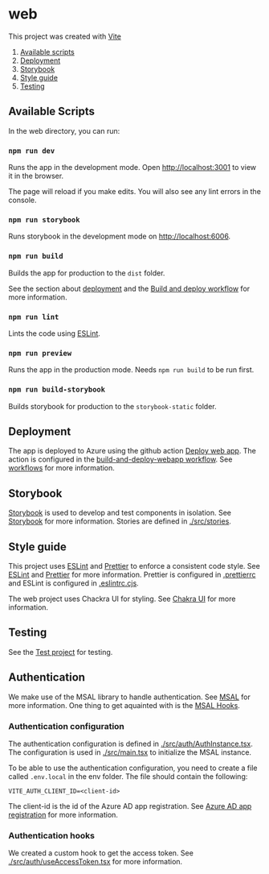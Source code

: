 # web

This project was created with [Vite](https://vitejs.dev/)

1. [Available scripts](#available-scripts)
2. [Deployment](#deployment)
3. [Storybook](#storybook)
4. [Style guide](#style-guide)
5. [Testing](#testing)

## Available Scripts

In the web directory, you can run:

### `npm run dev`

Runs the app in the development mode.
Open [http://localhost:3001](http://localhost:3001) to view it in the browser.

The page will reload if you make edits.
You will also see any lint errors in the console.

### `npm run storybook`

Runs storybook in the development mode on [http://localhost:6006](http://localhost:6006).

### `npm run build`

Builds the app for production to the `dist` folder.

See the section about [deployment](https://vitejs.dev/guide/build.html) and the [Build and deploy workflow](../../doc/workflows.md) for more information.

### `npm run lint`

Lints the code using [ESLint](https://eslint.org/).

### `npm run preview`

Runs the app in the production mode. Needs `npm run build` to be run first.

### `npm run build-storybook`

Builds storybook for production to the `storybook-static` folder.

## Deployment

The app is deployed to Azure using the github action [Deploy web app](../../.github/actions/deploy-web-app/action.yaml). The action is configured in the [build-and-deploy-webapp workflow](../../.github/workflows/build-and-deploy-webapp.yml). See [workflows](../../doc/workflows.md) for more information.

## Storybook

[Storybook](./.storybook) is used to develop and test components in isolation. See [Storybook](https://storybook.js.org/) for more information. Stories are defined in [./src/stories](./src/stories).

## Style guide

This project uses [ESLint](https://eslint.org/) and [Prettier](https://prettier.io/) to enforce a consistent code style. See [ESLint](https://eslint.org/) and [Prettier](https://prettier.io/) for more information. Prettier is configured in [.prettierrc](../../.prettierrc) and ESLint is configured in [.eslintrc.cjs](./.eslintrc.cjs).

The web project uses Chackra UI for styling. See [Chakra UI](https://chakra-ui.com/) for more information.

## Testing

See the [Test project](../../test/) for testing.

## Authentication

We make use of the MSAL library to handle authentication. See [MSAL](https://github.com/AzureAD/microsoft-authentication-library-for-js/blob/dev/lib/msal-react/docs/getting-started.md) for more information.
One thing to get aquainted with is the [MSAL Hooks](https://github.com/AzureAD/microsoft-authentication-library-for-js/blob/dev/lib/msal-react/docs/hooks.md).

### Authentication configuration

The authentication configuration is defined in [./src/auth/AuthInstance.tsx](./src/auth/AuthInstance.tsx). The configuration is used in [./src/main.tsx](./src/main.tsx) to initialize the MSAL instance.

To be able to use the authentication configuration, you need to create a file called `.env.local` in the env folder. The file should contain the following:

```env
VITE_AUTH_CLIENT_ID=<client-id>
```

The client-id is the id of the Azure AD app registration. See [Azure AD app registration](https://portal.azure.com/#view/Microsoft_AAD_RegisteredApps/ApplicationMenuBlade/~/Overview/appId/40d44444-0d3e-4876-a8fd-16fa8014f2bf) for more information.

### Authentication hooks

We created a custom hook to get the access token. See [./src/auth/useAccessToken.tsx](./src/auth/useAccessToken.tsx) for more information.
